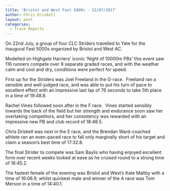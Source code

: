 ```yaml
---
title: 'Bristol and West Fast 5000s - 22/07/2017'
author: Chris Driskell
layout: post
categories:
  - Track Reports
---
```


On 22nd July, a group of four CLC Striders travelled to Yate for the inaugural Fast 5000s organized by Bristol and West AC.

Modelled on Highgate Harriers’ iconic ‘Night of 10000m PBs’ this event saw 116 runners compete over 9 separate graded races, and with the weather calm and cool and dry, conditions were perfect for speed.

First up for the Striders was Joel Freeland in the G-race.  Freeland ran a sensible and well-judged race, and was able to put his turn of pace to excellent effect with an impressive last lap of 76 seconds to take 5th place in a time of 19:48.8.

Rachel Vines followed soon after in the F race.  Vines started sensibly towards the back of the field but her strength and endurance soon saw her overtaking competitors, and her consistency was rewarded with an impressive new PB and club record of 18:48.5.

Chris Driskell was next in the E race, and the Brendan Ward-coached athlete ran an even-paced race to fall only marginally short of his target and claim a season’s best time of 17:32.8.

The final Strider to compete was Sam Baylis who having enjoyed excellent form over recent weeks looked at ease as he cruised round to a strong time of 16:45.2.

The fastest female of the evening was Bristol and West’s Kate Maltby with a time of 16:06.9, whilst quickest male and winner of the A race was Tom Merson in a time of 14:40.1.
